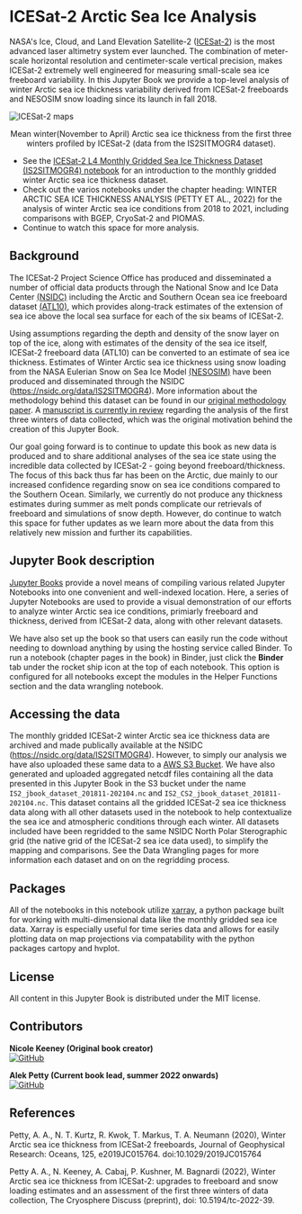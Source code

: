 ICESat-2 Arctic Sea Ice Analysis
============================================= 

NASA's Ice, Cloud, and Land Elevation Satellite-2 ([ICESat-2](https://icesat-2.gsfc.nasa.gov/)) is the most advanced laser altimetry system ever launched. The combination of meter-scale horizontal resolution and centimeter-scale vertical precision, makes ICESat-2 extremely well engineered for measuring small-scale sea ice freeboard variability. In this Jupyter Book we provide a top-level analysis of winter Arctic sea ice thickness variability derived from ICESat-2 freeboards and NESOSIM snow loading since its launch in fall 2018.

![ICESat-2 maps](figs/maps_thickness_winter.png "ICESat-2 mean winter Arctic sea ice thickness")
<p align = "center">
Mean winter(November to April) Arctic sea ice thickness from the first three winters profiled by ICESat-2 (data from the IS2SITMOGR4 dataset).
</p>

- See the [ICESat-2 L4 Monthly Gridded Sea Ice Thickness Dataset (IS2SITMOGR4) notebook](https://www.icesat-2-sea-ice-state.info/content/1_is2sitmogr4_intro.html) for an introduction to the monthly gridded winter Arctic sea ice thickness dataset.
- Check out the varios notebooks under the chapter heading: WINTER ARCTIC SEA ICE THICKNESS ANALYSIS (PETTY ET AL., 2022) for the analysis of winter Arctic sea ice conditions from 2018 to 2021, including comparisons with BGEP, CryoSat-2 and PIOMAS.
- Continue to watch this space for more analysis.

## Background 

The ICESat-2 Project Science Office has produced and disseminated a number of official data products through the National Snow and Ice Data Center [(NSIDC)](https://nsidc.org/data/icesat-2) including the Arctic and Southern Ocean sea ice freeboard dataset [(ATL10)](https://nsidc.org/data/ATL10), which provides along-track estimates of the extension of sea ice above the local sea surface for each of the six beams of ICESat-2. 

Using assumptions regarding the depth and density of the snow layer on top of the ice, along with estimates of the density of the sea ice itself,  ICESat-2 freeboard data (ATL10) can be converted to an estimate of sea ice thickness. Estimates of Winter Arctic sea ice thickness using snow loading from the NASA Eulerian Snow on Sea Ice Model [(NESOSIM)](https://github.com/akpetty/NESOSIM) have been produced and disseminated through the NSIDC (https://nsidc.org/data/IS2SITMOGR4). More information about the methodology behind this dataset can be found in our [original methodology paper](http://www.alekpetty.com/papers/petty2020). A [manuscript is currently in review](https://tc.copernicus.org/preprints/tc-2022-39/) regarding the analysis of the first three winters of data collected, which was the original motivation behind the creation of this Jupyter Book.

Our goal going forward is to continue to update this book as new data is produced and to share additional analyses of the sea ice state using the incredible data collected by ICESat-2 - going beyond freeboard/thickness. The focus of this back thus far has been on the Arctic, due mainly to our increased confidence regarding snow on sea ice conditions compared to the Southern Ocean. Similarly, we currently do not produce any thickness estimates during summer as melt ponds complicate our retrievals of freeboard and simulations of snow depth. However, do continue to watch this space for futher updates as we learn more about the data from this relatively new mission and further its capabilities. 

## Jupyter Book description
[Jupyter Books](https://jupyterbook.org/intro.html) provide a novel means of compiling various related Jupyter Notebooks into one convenient and well-indexed location. Here, a series of Jupyter Notebooks are used to provide a visual demonstration of our efforts to analyze winter Arctic sea ice conditions, primiarly freeboard and thickness, derived from ICESat-2 data, along with other relevant datasets.

We have also set up the book so that users can easily run the code without needing to download anything by using the hosting service called Binder. To run a notebook (chapter pages in the book) in Binder, just click the **Binder** tab under the rocket ship icon at the top of each notebook. This option is configured for all notebooks except the modules in the Helper Functions section and the data wrangling notebook. 

## Accessing the data 
The monthly gridded ICESat-2 winter Arctic sea ice thickness data are archived and made publically available at the NSIDC (https://nsidc.org/data/IS2SITMOGR4). However, to simply our analysis we have also uploaded these same data to a [AWS S3 Bucket](https://icesat-2-sea-ice-us-west-2.s3.us-west-2.amazonaws.com). We have also generated and uploaded aggregated netcdf files containing all the data presented in this Jupyter Book in the S3 bucket under the name `IS2_jbook_dataset_201811-202104.nc` and `IS2_CS2_jbook_dataset_201811-202104.nc`. This dataset contains all the gridded ICESat-2 sea ice thickness data along with all other datasets used in the notebook to help contextualize the sea ice and atmospheric conditions through each winter. All datasets included have been regridded to the same NSIDC North Polar Sterographic grid (the native grid of the ICESat-2 sea ice data used), to simplify the mapping and comparisons. See the Data Wrangling pages for more information each dataset and on on the regridding process.

## Packages 
All of the notebooks in this notebook utilize [xarray](http://xarray.pydata.org/en/stable/), a python package built for working with multi-dimensional data like the monthly gridded sea ice data. Xarray is especially useful for time series data and allows for easily plotting data on map projections via compatability with the python packages cartopy and hvplot. 

## License

All content in this Jupyter Book is distributed under the MIT license.  

## Contributors

**Nicole Keeney (Original book creator)**<br>
[![GitHub](https://badgen.net/badge/icon/github?icon=github&label)](https://github.com/nicolejkeeney)

**Alek Petty (Current book lead, summer 2022 onwards)**<br>
[![GitHub](https://badgen.net/badge/icon/github?icon=github&label)](https://github.com/akpetty) 

<!-- <iframe src="/flowers.html"
    width="100%"
    allow="encrypted-media"
    frameborder="0"
    >
</iframe> -->

## References

Petty, A. A., N. T. Kurtz, R. Kwok, T. Markus, T. A. Neumann (2020), Winter Arctic sea ice thickness from ICESat‐2 freeboards, Journal of Geophysical Research: Oceans, 125, e2019JC015764. doi:10.1029/2019JC015764

Petty A. A., N. Keeney, A. Cabaj, P. Kushner, M. Bagnardi (2022), Winter Arctic sea ice thickness from ICESat-2: upgrades to freeboard and snow loading estimates and an assessment of the first three winters of data collection, The Cryosphere Discuss (preprint), doi: 10.5194/tc-2022-39.
 
